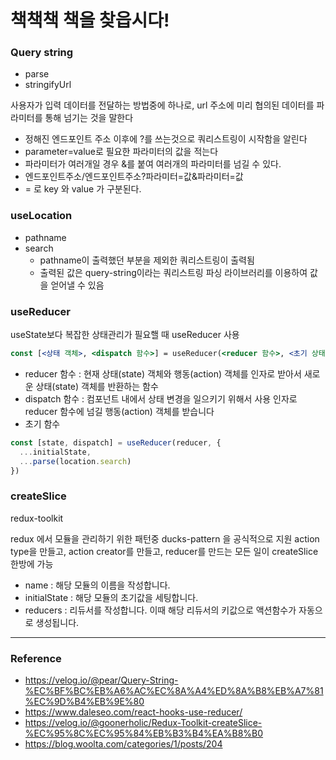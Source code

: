 # 책책책 책을 찾읍시다!

### Query string
- parse
- stringifyUrl

사용자가 입력 데이터를 전달하는 방법중에 하나로, url 주소에 미리 협의된 데이터를 파라미터를 통해 넘기는 것을 말한다

- 정해진 엔드포인트 주소 이후에 ?를 쓰는것으로 쿼리스트링이 시작함을 알린다
- parameter=value로 필요한 파라미터의 값을 적는다
- 파라미터가 여러개일 경우 &를 붙여 여러개의 파라미터를 넘길 수 있다.
- 엔드포인트주소/엔드포인트주소?파라미터=값&파라미터=값
- = 로 key 와 value 가 구분된다.



### useLocation

- pathname
- search
  - pathname이 출력했던 부분을 제외한 쿼리스트링이 출력됨
  - 출력된 값은 query-string이라는 쿼리스트링 파싱 라이브러리를 이용하여 값을 얻어낼 수 있음

### useReducer

useState보다 복잡한 상태관리가 필요핼 때 useReducer 사용

```jsx
const [<상태 객체>, <dispatch 함수>] = useReducer(<reducer 함수>, <초기 상태>, <초기 함수>)
```

- reducer 함수
  : 현재 상태(state) 객체와 행동(action) 객체를 인자로 받아서
  새로운 상태(state) 객체를 반환하는 함수
- dispatch 함수
  : 컴포넌트 내에서 상태 변경을 일으키기 위해서 사용
  인자로 reducer 함수에 넘길 행동(action) 객체를 받습니다
- 초기 함수

```jsx
const [state, dispatch] = useReducer(reducer, {
  ...initialState,
  ...parse(location.search)
})
```

### createSlice

redux-toolkit

redux 에서 모듈을 관리하기 위한 패턴중 ducks-pattern 을 공식적으로 지원
action type을 만들고, action creator를 만들고, reducer를 만드는 모든 일이 createSlice 한방에 가능

- name : 해당 모듈의 이름을 작성합니다.
- initialState : 해당 모듈의 초기값을 세팅합니다.
- reducers : 리듀서를 작성합니다. 이때 해당 리듀서의 키값으로 액션함수가 자동으로 생성됩니다.



<hr />

### Reference

- https://velog.io/@pear/Query-String-%EC%BF%BC%EB%A6%AC%EC%8A%A4%ED%8A%B8%EB%A7%81%EC%9D%B4%EB%9E%80
- https://www.daleseo.com/react-hooks-use-reducer/
- https://velog.io/@goonerholic/Redux-Toolkit-createSlice-%EC%95%8C%EC%95%84%EB%B3%B4%EA%B8%B0
- https://blog.woolta.com/categories/1/posts/204